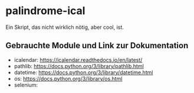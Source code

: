 # palindrome-ical

Ein Skript, das nicht wirklich nötig, aber cool, ist.

## Gebrauchte Module und Link zur Dokumentation
- icalendar:	https://icalendar.readthedocs.io/en/latest/
- pathlib:	https://docs.python.org/3/library/pathlib.html
- datetime:	https://docs.python.org/3/library/datetime.html
- os:	https://docs.python.org/3/library/os.html
- selenium:	
